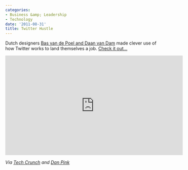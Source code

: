```yaml
---
categories:
- Business &amp; Leadership
- Technology
date: '2011-08-31'
title: Twitter Hustle
---
```


Dutch designers <a href="http://wonderyears.nl/">Bas van de Poel and Daan van Dam</a> made clever use of how Twitter works to land themselves a job. <a href="http://vimeo.com/25812909">Check it out...</a>

<iframe class="alignc" src="https://player.vimeo.com/video/25812909" width="560" height="315" frameborder="0"></iframe>

<em>Via <a href="http://techcrunch.com/2011/07/05/dutch-ad-creatives-land-a-job-with-clever-twitter-hack/">Tech Crunch</a> and <a href="https://twitter.com/DanielPink">Dan Pink</a></em>